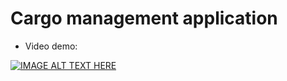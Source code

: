 # Cargo management application
  - Video demo:

[![IMAGE ALT TEXT HERE](https://img.youtube.com/vi/YOUTUBE_VIDEO_ID_HERE/0.jpg)](https://www.youtube.com/watch?v=jot9Q1X06pw&t=49s)
